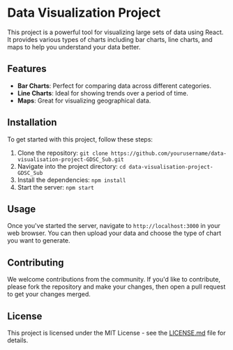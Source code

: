 # Data Visualization Project

This project is a powerful tool for visualizing large sets of data using React. It provides various types of charts including bar charts, line charts, and maps to help you understand your data better.

## Features

- **Bar Charts**: Perfect for comparing data across different categories.
- **Line Charts**: Ideal for showing trends over a period of time.
- **Maps**: Great for visualizing geographical data.

## Installation

To get started with this project, follow these steps:

1. Clone the repository: `git clone https://github.com/yourusername/data-visualisation-project-GDSC_Sub.git`
2. Navigate into the project directory: `cd data-visualisation-project-GDSC_Sub`
3. Install the dependencies: `npm install`
4. Start the server: `npm start`

## Usage

Once you've started the server, navigate to `http://localhost:3000` in your web browser. You can then upload your data and choose the type of chart you want to generate.

## Contributing

We welcome contributions from the community. If you'd like to contribute, please fork the repository and make your changes, then open a pull request to get your changes merged.

## License

This project is licensed under the MIT License - see the [LICENSE.md](LICENSE.md) file for details.